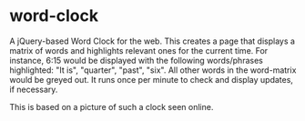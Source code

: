 word-clock
==========

A jQuery-based Word Clock for the web.  This creates a page that displays a matrix of 
words and highlights relevant ones for the current time.  For instance, 6:15 would 
be displayed with the following words/phrases highlighted: "It is", "quarter", 
"past", "six". All other words in the word-matrix would be greyed out.  It runs once
per minute to check and display updates, if necessary.

This is based on a picture of such a clock seen online.
